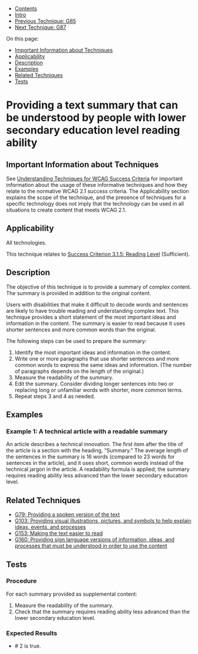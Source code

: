 -   [Contents](https://www.w3.org/WAI/WCAG21/Techniques/#techniques "Table of Contents")
-   [Intro](https://www.w3.org/WAI/WCAG21/Techniques/#introduction "Introduction to Techniques")
-   [Previous Technique: G85](G85)
-   [Next Technique: G87](G87)

On this page:

-   [Important Information about Techniques](#important-information)
-   [Applicability](#applicability)
-   [Description](#description)
-   [Examples](#examples)
-   [Related Techniques](#related)
-   [Tests](#tests)

Providing a text summary that can be understood by people with lower secondary education level reading ability
==============================================================================================================

Important Information about Techniques
--------------------------------------

See [Understanding Techniques for WCAG Success Criteria](https://www.w3.org/WAI/WCAG21/Understanding/understanding-techniques) for important information about the usage of these informative techniques and how they relate to the normative WCAG 2.1 success criteria. The Applicability section explains the scope of the technique, and the presence of techniques for a specific technology does not imply that the technology can be used in all situations to create content that meets WCAG 2.1.

Applicability
-------------

All technologies.

This technique relates to [Success Criterion 3.1.5: Reading Level](https://www.w3.org/WAI/WCAG21/Understanding/reading-level) (Sufficient).

Description
-----------

The objective of this technique is to provide a summary of complex content. The summary is provided in addition to the original content.

Users with disabilities that make it difficult to decode words and sentences are likely to have trouble reading and understanding complex text. This technique provides a short statement of the most important ideas and information in the content. The summary is easier to read because it uses shorter sentences and more common words than the original.

The following steps can be used to prepare the summary:

1.  Identify the most important ideas and information in the content.
2.  Write one or more paragraphs that use shorter sentences and more common words to express the same ideas and information. (The number of paragraphs depends on the length of the original.)
3.  Measure the readability of the summary.
4.  Edit the summary. Consider dividing longer sentences into two or replacing long or unfamiliar words with shorter, more common terms.
5.  Repeat steps 3 and 4 as needed.

Examples
--------

### Example 1: A technical article with a readable summary

An article describes a technical innovation. The first item after the title of the article is a section with the heading, “Summary." The average length of the sentences in the summary is 16 words (compared to 23 words for sentences in the article), and it uses short, common words instead of the technical jargon in the article. A readability formula is applied; the summary requires reading ability less advanced than the lower secondary education level.

Related Techniques
------------------

-   [G79: Providing a spoken version of the text](https://www.w3.org/WAI/WCAG21/Techniques/general/G79)
-   [G103: Providing visual illustrations, pictures, and symbols to help explain ideas, events, and processes](https://www.w3.org/WAI/WCAG21/Techniques/general/G103)
-   [G153: Making the text easier to read](https://www.w3.org/WAI/WCAG21/Techniques/general/G153)
-   [G160: Providing sign language versions of information, ideas, and processes that must be understood in order to use the content](https://www.w3.org/WAI/WCAG21/Techniques/general/G160)

Tests
-----

### Procedure

For each summary provided as supplemental content:

1.  Measure the readability of the summary.
2.  Check that the summary requires reading ability less advanced than the lower secondary education level.

### Expected Results

-   \# 2 is true.
